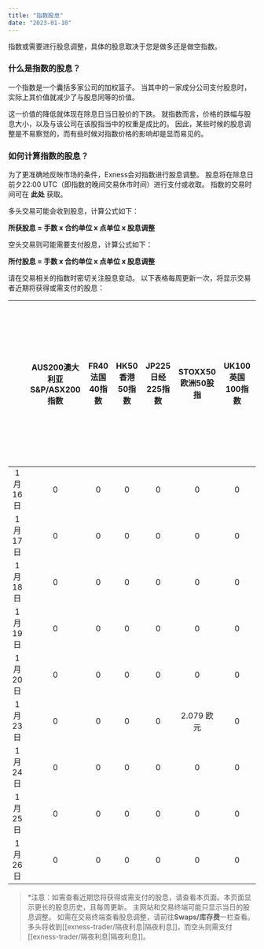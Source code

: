 ```yaml
---
title: "指数股息"
date: "2023-01-10"
---
```


指数或需要进行股息调整，具体的股息取决于您是做多还是做空指数。

### 什么是指数的股息？

一个指数是一个囊括多家公司的加权篮子。 当其中的一家成分公司支付股息时，实际上其价值就减少了与股息同等的价值。

这一价值的降低就体现在除息日当日股价的下跌。 就指数而言，价格的跌幅与股息大小，以及与该公司在该股指当中的权重是成比的。 因此，某些时候的股息调整是不易察觉的，而有些时候对指数价格的影响却是显而易见的。

### 如何计算指数的股息？

为了更准确地反映市场的条件，Exness会对指数进行股息调整。 股息将在除息日前夕22:00 UTC（即指数的晚间交易休市时间）进行支付或收取。 指数的交易时间可在 **此处** 获取。

多头交易可能会收到股息，计算公式如下：

**所获股息 = 手数 x 合约单位 x 点单位 x 股息调整**

空头交易则可能需要支付股息，计算公式如下：

**所付股息 = 手数 x 合约单位 x 点单位 x 股息调整**

请在交易相关的指数时密切关注股息变动。 以下表格每周更新一次，将显示交易者近期将获得或需支付的股息：

| &nbsp; | AUS200澳大利亚S&amp;P/ASX200指数 | FR40法国40指数 | HK50香港50指数 | JP225日经225指数 | STOXX50欧洲50股指 | UK100英国100指数 | US30美国华尔街30指数 | US500美国标准普尔500指数 | 纳斯达克100指数美国科技100指数 |
|:------:|:------:|:----------:|:----------:|:------------:|:-------------:|:------------:|:-------------:|:------:|:--------:|
| 1月16日  | 0| 0| 0| 0  | 0   | 0  | 0   | 0| &nbsp;0  |
| 1月17日  | 0| 0| 0| 0  | 0   | 0  | 0   | 0| &nbsp;0  |
| 1月18日  | 0| 0| 0| 0  | 0   | 0  | 0   | 0| 0  |
| 1月19日  | 0| 0| 0| 0  | 0   | 0  | 0   | 0| 0  |
| 1月20日  | 0| 0| 0| 0  | 0   | 0  | 0   | 0| 0  |
| 1月23日  | 0| 0| 0| 0  | 2.079 欧元| 0  | 0   | 0.047 美元   | 0  |
| 1月24日  | 0| 0| 0| 0  | 0   | 0  | 0   | 0.097 美元   | 0  |
| 1月25日  | 0| 0| 0| 0  | 0   | 0  | 0   | 0.056 美元   | 0  |
| 1月26日  | 0| 0| 0| 0  | 0   | 0  | 0   | 0.312 美元   | 0  |


> *注意：如需查看近期您将获得或需支付的股息，请查看本页面。本页面显示更长的股息历史，且每周更新。 主网站和交易终端可能只显示当日的股息调整。 如需在交易终端查看股息调整，请前往**Swaps/库存费**一栏查看。 多头将收到[[exness-trader/隔夜利息|隔夜利息]]，而空头则需支付[[exness-trader/隔夜利息|隔夜利息]]。
